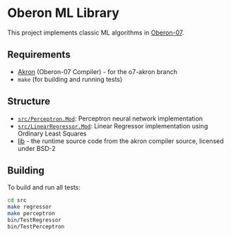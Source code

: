 # Oberon ML Library

This project implements classic ML algorithms in [Oberon-07](https://en.wikipedia.org/wiki/Oberon_(programming_language)). 

## Requirements

- [Akron](https://github.com/AntKrotov/oberon-07-compiler) (Oberon-07 Compiler) - for the o7-akron branch
- `make` (for building and running tests)

## Structure

- [`src/Perceptron.Mod`](src/Perceptron.Mod): Perceptron neural network implementation
- [`src/LinearRegressor.Mod`](src/LinearRegressor.Mod): Linear Regressor implementation using Ordinary Least Squares
- [lib](lib) - the runtime source code from the akron compiler source, licensed under BSD-2

## Building

To build and run all tests:

```sh
cd src
make regressor
make perceptron
bin/TestRegressor
bin/TestPerceptron
```
